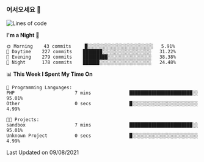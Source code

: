 ### 어서오세요 👋

<!--START_SECTION:waka-->
![Lines of code](https://img.shields.io/badge/From%20Hello%20World%20I%27ve%20Written-378127%20lines%20of%20code-blue)

**I'm a Night 🦉** 

```text
🌞 Morning    43 commits     █░░░░░░░░░░░░░░░░░░░░░░░░   5.91% 
🌆 Daytime    227 commits    ███████░░░░░░░░░░░░░░░░░░   31.22% 
🌃 Evening    279 commits    █████████░░░░░░░░░░░░░░░░   38.38% 
🌙 Night      178 commits    ██████░░░░░░░░░░░░░░░░░░░   24.48%

```


📊 **This Week I Spent My Time On** 

```text
💬 Programming Languages: 
PHP                      7 mins              ███████████████████████░░   95.01% 
Other                    0 secs              █░░░░░░░░░░░░░░░░░░░░░░░░   4.99%

🐱‍💻 Projects: 
sandbox                  7 mins              ███████████████████████░░   95.01% 
Unknown Project          0 secs              █░░░░░░░░░░░░░░░░░░░░░░░░   4.99%

```


 Last Updated on 09/08/2021
<!--END_SECTION:waka-->
